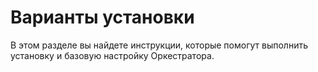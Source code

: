# Варианты установки

В этом разделе вы найдете инструкции, которые помогут выполнить установку и базовую настройку Оркестратора.